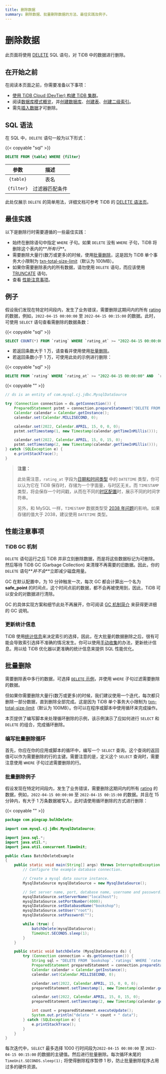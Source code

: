 ```yaml
---
title: 删除数据
summary: 删除数据、批量删除数据的方法、最佳实践及例子。
---
```


# 删除数据

此页面将使用 [DELETE](/sql-statements/sql-statement-delete.md) SQL 语句，对 TiDB 中的数据进行删除。

## 在开始之前

在阅读本页面之前，你需要准备以下事项：

- [使用 TiDB Cloud (DevTier) 构建 TiDB 集群](/develop/build-cluster-in-cloud.md)。
- 阅读[数据库模式概览](/develop/schema-design-overview.md)，并[创建数据库](/develop/create-database.md)、[创建表](/develop/create-table.md)、[创建二级索引](/develop/create-secondary-indexes.md)。
- 需先[插入数据](/develop/insert-data.md)才可删除。

## SQL 语法

在 SQL 中，`DELETE` 语句一般为以下形式：

{{< copyable "sql" >}}

```sql
DELETE FROM {table} WHERE {filter}
```

|    参数    |      描述      |
| :--------: | :------------: |
| `{table}`  |      表名      |
| `{filter}` | 过滤器匹配条件 |

此处仅展示 `DELETE` 的简单用法，详细文档可参考 TiDB 的 [DELETE 语法页](/sql-statements/sql-statement-delete.md)。

## 最佳实践

以下是删除行时需要遵循的一些最佳实践：

- 始终在删除语句中指定 `WHERE` 子句。如果 `DELETE` 没有 `WHERE` 子句，TiDB 将删除这个表内的**_所有行_**。
- 需要删除大量行(数万或更多)的时候，使用[批量删除](#批量删除)，这是因为 TiDB 单个事务大小限制为 [txn-total-size-limit](/tidb-configuration-file#txn-total-size-limit)（默认为 100MB）。
- 如果你需要删除表内的所有数据，请勿使用 `DELETE` 语句，而应该使用 [TRUNCATE](/sql-statements/sql-statement-truncate) 语句。
- 查看 [性能注意事项](#性能注意事项)。

## 例子

假设我们发现在特定时间段内，发生了业务错误，需要删除这期间内的所有 [rating](/develop/bookshop-schema-design.md#ratings-表) 的数据，例如，`2022-04-15 00:00:00` 至 `2022-04-15 00:15:00` 的数据。此时，可使用 `SELECT` 语句查看需删除的数据条数：

{{< copyable "sql" >}}

```sql
SELECT COUNT(*) FROM `rating` WHERE `rating_at` >= "2022-04-15 00:00:00" AND  `rating_at` <= "2022-04-15 00:15:00";
```

- 若返回条数大于 1 万，请查看并使用使用[批量删除](#批量删除)。
- 若返回条数小于 1 万，可使用此处的示例进行删除：

<SimpleTab>
<div label="SQL" href="delete-sql">

{{< copyable "sql" >}}

```sql
DELETE FROM `rating` WHERE `rating_at` >= "2022-04-15 00:00:00" AND  `rating_at` <= "2022-04-15 00:15:00";
```

</div>

<div label="Java" href="delete-java">

{{< copyable "" >}}

```java
// ds is an entity of com.mysql.cj.jdbc.MysqlDataSource

try (Connection connection = ds.getConnection()) {
    PreparedStatement pstmt = connection.prepareStatement("DELETE FROM `rating` WHERE `rating_at` >= ? AND  `rating_at` <= ?");
    Calendar calendar = Calendar.getInstance();
    calendar.set(Calendar.MILLISECOND, 0);

    calendar.set(2022, Calendar.APRIL, 15, 0, 0, 0);
    pstmt.setTimestamp(1, new Timestamp(calendar.getTimeInMillis()));

    calendar.set(2022, Calendar.APRIL, 15, 0, 15, 0);
    pstmt.setTimestamp(2, new Timestamp(calendar.getTimeInMillis()));
} catch (SQLException e) {
    e.printStackTrace();
}
```

</div>
</SimpleTab>

> **注意：**
>
> 此处需注意，`rating_at` 字段为[日期和时间类型](/data-type-date-and-time) 中的 `DATETIME` 类型，你可以认为它在 TiDB 保存时，存储为一个字面量，与时区无关。而 `TIMESTAMP` 类型，将会保存一个时间戳，从而在不同的[时区配置](/configure-time-zone)时，展示不同的时间字符串。
>
> 另外，和 MySQL 一样，`TIMESTAMP` 数据类型受 [2038 年问题](https://zh.wikipedia.org/wiki/2038%E5%B9%B4%E9%97%AE%E9%A2%98)的影响。如果存储的值大于 2038，建议使用 `DATETIME` 类型。

## 性能注意事项

### TiDB GC 机制

`DELETE` 语句运行之后 TiDB 并非立刻删除数据，而是将这些数据标记为可删除。然后等待 TiDB GC (Garbage Collection) 来清理不再需要的旧数据。因此，你的 `DELETE` 语句**_并不会_**立即减少磁盘用量。

GC 在默认配置中，为 10 分钟触发一次，每次 GC 都会计算出一个名为 **safe_point** 的时间点，这个时间点前的数据，都不会再被使用到，因此，TiDB 可以安全的对数据进行清除。

GC 的具体实现方案和细节此处不再展开，你可阅读 [GC 机制简介](/garbage-collection-overview) 来获得更详细的 GC 说明。

### 更新统计信息

TiDB 使用[统计信息](/statistics)来决定索引的选择，因此，在大批量的数据删除之后，很有可能会导致索引选择不准确的情况发生。你可以使用[手动收集](/statistics#%E6%89%8B%E5%8A%A8%E6%94%B6%E9%9B%86)的办法，更新统计信息。用以给 TiDB 优化器以更准确的统计信息来提供 SQL 性能优化。

## 批量删除

需要删除表中多行的数据，可选择 [`DELETE` 示例](#例子)，并使用 `WHERE` 子句过滤需要删除的数据。

但如果你需要删除大量行(数万或更多)的时候，我们建议使用一个迭代，每次都只删除一部分数据，直到删除全部完成。这是因为 TiDB 单个事务大小限制为 [txn-total-size-limit](/tidb-configuration-file#txn-total-size-limit)（默认为 100MB）。你可以在程序或脚本中使用循环来完成操作。

本页提供了编写脚本来处理循环删除的示例，该示例演示了应如何进行 `SELECT` 和 `DELETE` 的组合，完成循环删除。

### 编写批量删除循环

首先，你应在你的应用或脚本的循环中，编写一个 `SELECT` 查询。这个查询的返回值可以作为需要删除的行的主键。需要注意的是，定义这个 `SELECT` 查询时，需要注意使用 `WHERE` 子句过滤需要删除的行。

### 批量删除例子

假设发现在特定时间段内，发生了业务错误，需要删除这期间内的所有 [rating](/develop/bookshop-schema-design.md#ratings-表) 的数据，例如，`2022-04-15 00:00:00` 至 `2022-04-15 00:15:00` 的数据。并且在 15 分钟内，有大于 1 万条数据被写入，此时请使用循环删除的方式进行删除：

{{< copyable "" >}}

```java
package com.pingcap.bulkDelete;

import com.mysql.cj.jdbc.MysqlDataSource;

import java.sql.*;
import java.util.*;
import java.util.concurrent.TimeUnit;

public class BatchDeleteExample
{
    public static void main(String[] args) throws InterruptedException {
        // Configure the example database connection.

        // Create a mysql data source instance.
        MysqlDataSource mysqlDataSource = new MysqlDataSource();

        // Set server name, port, database name, username and password.
        mysqlDataSource.setServerName("localhost");
        mysqlDataSource.setPortNumber(4000);
        mysqlDataSource.setDatabaseName("bookshop");
        mysqlDataSource.setUser("root");
        mysqlDataSource.setPassword("");

        while (true) {
            batchDelete(mysqlDataSource);
            TimeUnit.SECONDS.sleep(1);
        }
    }

    public static void batchDelete (MysqlDataSource ds) {
        try (Connection connection = ds.getConnection()) {
            String sql = "DELETE FROM `bookshop`.`ratings` WHERE `rated_at` >= ? AND  `rated_at` <= ? LIMIT 1000";
            PreparedStatement preparedStatement = connection.prepareStatement(sql);
            Calendar calendar = Calendar.getInstance();
            calendar.set(Calendar.MILLISECOND, 0);

            calendar.set(2022, Calendar.APRIL, 15, 0, 0, 0);
            preparedStatement.setTimestamp(1, new Timestamp(calendar.getTimeInMillis()));

            calendar.set(2022, Calendar.APRIL, 15, 0, 15, 0);
            preparedStatement.setTimestamp(2, new Timestamp(calendar.getTimeInMillis()));

            int count = preparedStatement.executeUpdate();
            System.out.println("delete " + count + " data");
        } catch (SQLException e) {
            e.printStackTrace();
        }
    }
}
```

每次迭代中，`SELECT` 最多选择 1000 行时间段为`2022-04-15 00:00:00` 至 `2022-04-15 00:15:00` 的数据的主键值。然后进行批量删除。每次循环末尾的 `TimeUnit.SECONDS.sleep(1);` 将使得删除程序暂停 1 秒，防止批量删除程序占用过多的硬件资源。
